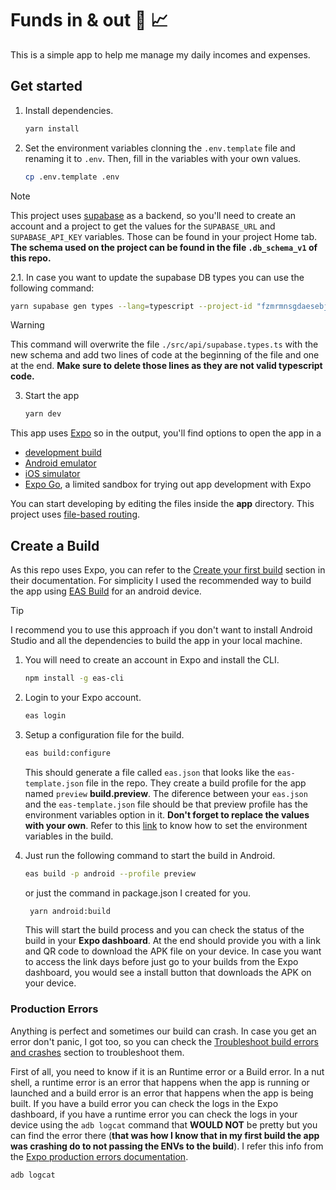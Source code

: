 # Funds in & out 💸 📈

This is a simple app to help me manage my daily incomes and expenses.

## Get started

1. Install dependencies.

   ```bash
   yarn install
   ```

2. Set the environment variables clonning the `.env.template` file and renaming it to `.env`. Then, fill in the variables with your own values.

   ```bash
   cp .env.template .env
   ```

> [!NOTE]
> This project uses [supabase](https://supabase.com/) as a backend, so you'll need to create an account and a project to get the values for the `SUPABASE_URL` and `SUPABASE_API_KEY` variables. Those can be found in your project Home tab. **The schema used on the project can be found in the file `.db_schema_v1` of this repo.**

2.1. In case you want to update the supabase DB types you can use the following command:

```bash
yarn supabase gen types --lang=typescript --project-id "fzmrmnsgdaesebjvrsbf" --schema public > ./src/api/supabase.types.ts
```

> [!WARNING]
> This command will overwrite the file `./src/api/supabase.types.ts` with the new schema and add two lines of code at the beginning of the file and one at the end. **Make sure to delete those lines as they are not valid typescript code.**

3. Start the app
   ```bash
   yarn dev
   ```

This app uses [Expo](https://docs.expo.dev/) so in the output, you'll find options to open the app in a

- [development build](https://docs.expo.dev/develop/development-builds/introduction/)
- [Android emulator](https://docs.expo.dev/workflow/android-studio-emulator/)
- [iOS simulator](https://docs.expo.dev/workflow/ios-simulator/)
- [Expo Go](https://expo.dev/go), a limited sandbox for trying out app development with Expo

You can start developing by editing the files inside the **app** directory. This project uses [file-based routing](https://docs.expo.dev/router/introduction).

## Create a Build

As this repo uses Expo, you can refer to the [Create your first build](https://docs.expo.dev/build/setup/#wait-for-the-build-to-complete) section in their documentation. For simplicity I used the recommended way to build the app using [EAS Build](https://docs.expo.dev/build/introduction/) for an android device.

> [!Tip]
> I recommend you to use this approach if you don't want to install Android Studio and all the dependencies to build the app in your local machine.

1. You will need to create an account in Expo and install the CLI.

   ```bash
   npm install -g eas-cli
   ```

2. Login to your Expo account.

   ```bash
   eas login
   ```

3. Setup a configuration file for the build.

   ```bash
   eas build:configure
   ```

   This should generate a file called `eas.json` that looks like the `eas-template.json` file in the repo. They create a build profile for the app named `preview` **build.preview**. The diference between your `eas.json` and the `eas-template.json` file should be that preview profile has the environment variables option in it. **Don't forget to replace the values with your own**. Refer to this [link](https://docs.expo.dev/build-reference/variables/) to know how to set the environment variables in the build.

4. Just run the following command to start the build in Android.

   ```bash
   eas build -p android --profile preview
   ```

   or just the command in package.json I created for you.

   ```bash
    yarn android:build
   ```

   This will start the build process and you can check the status of the build in your **Expo dashboard**. At the end should provide you with a link and QR code to download the APK file on your device. In case you want to access the link days before just go to your builds from the Expo dashboard, you would see a install button that downloads the APK on your device.

### Production Errors

Anything is perfect and sometimes our build can crash. In case you get an error don't panic, I got too, so you can check the [Troubleshoot build errors and crashes](https://docs.expo.dev/build-reference/troubleshooting/) section to troubleshoot them.

First of all, you need to know if it is an Runtime error or a Build error. In a nut shell, a runtime error is an error that happens when the app is running or launched and a build error is an error that happens when the app is being built. If you have a build error you can check the logs in the Expo dashboard, if you have a runtime error you can check the logs in your device using the `adb logcat` command that **WOULD NOT** be pretty but you can find the error there (**that was how I know that in my first build the app was crashing do to not passing the ENVs to the build**). I refer this info from the [Expo production errors documentation](https://docs.expo.dev/debugging/runtime-issues/#production-errors).

```bash
adb logcat
```
